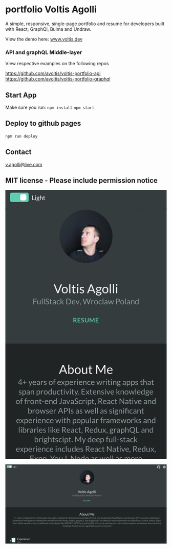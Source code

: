 # portfolio Voltis Agolli

A simple, responsive, single-page portfolio and resume for developers built with React, GraphQl, Bulma and Undraw.

View the demo here: www.voltis.dev

### API and graphQL Middle-layer

View respective examples on the following repos

https://github.com/avoltis/voltis-portfolio-api
https://github.com/avoltis/voltis-portfolio-graphql

## Start App

Make sure you run:
`npm install`
`npm start`

## Deploy to github pages

`npm run deploy`

## Contact

v.agolli@live.com

## MIT license - Please include permission notice


![alt mobile](https://raw.githubusercontent.com/avoltis/voltis-portfolio-api/master/images/mobile.jpeg)

![alt web](https://raw.githubusercontent.com/avoltis/voltis-portfolio-api/master/images/web.png)
